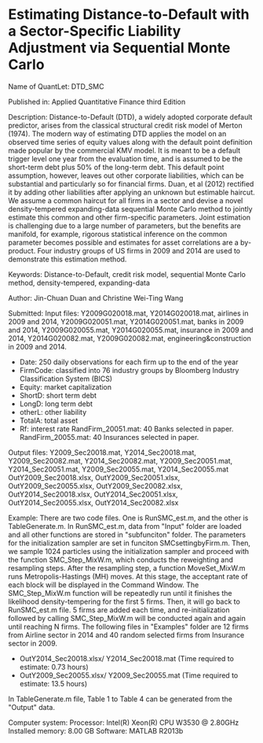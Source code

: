 # Estimating Distance-to-Default with a Sector-Specific Liability Adjustment via Sequential Monte Carlo

Name of QuantLet: DTD_SMC

Published in: Applied Quantitative Finance third Edition

Description: Distance-to-Default (DTD), a widely adopted corporate default predictor, arises from the classical structural credit risk model of Merton (1974). The modern way of estimating DTD applies the model on an observed time series of equity values along with the default point definition made popular by the commercial KMV model. It is meant to be a default trigger level one year from the evaluation time, and is assumed to be the short-term debt plus 50% of the long-term debt. This default point assumption, however, leaves out other corporate liabilities, which can be substantial and particularly so for financial firms. Duan, et al (2012) rectified it by adding other liabilities after applying an unknown but estimable haircut. We assume a common haircut for all firms in a sector and devise a novel density-tempered expanding-data sequential Monte Carlo method to jointly estimate this common and other firm-specific parameters. Joint estimation is challenging due to a large number of parameters, but the benefits are manifold, for example, rigorous statistical inference on the common parameter becomes possible and estimates for asset correlations are a by-product. Four industry groups of US firms in 2009 and 2014 are used to demonstrate this estimation method.

Keywords: Distance-to-Default, credit risk model, sequential Monte Carlo method, density-tempered, expanding-data

Author: Jin-Chuan Duan and Christine Wei-Ting Wang

Submitted:
Input files: Y2009G020018.mat, Y2014G020018.mat, airlines in 2009 and 2014, Y2009G020051.mat, Y2014G020051.mat, banks in 2009 and 2014, Y2009G020055.mat, Y2014G020055.mat, insurance in 2009 and 2014, Y2014G020082.mat, Y2009G020082.mat, engineering&construction in 2009 and 2014.
- Date: 250 daily observations for each firm up to the end of the year
-	FirmCode: classified into 76 industry groups by Bloomberg Industry Classification System (BICS)
-	Equity: market capitalization
-	ShortD: short term debt
-	LongD: long term debt
-	otherL: other liability
-	TotalA: total asset
-	Rf: interest rate
RandFirm_20051.mat: 40 Banks selected in paper. 
RandFirm_20055.mat: 40 Insurances selected in paper.

Output files:
Y2009_Sec20018.mat, Y2014_Sec20018.mat, Y2009_Sec20082.mat, Y2014_Sec20082.mat, 
Y2009_Sec20051.mat, Y2014_Sec20051.mat, Y2009_Sec20055.mat, Y2014_Sec20055.mat 
OutY2009_Sec20018.xlsx, OutY2009_Sec20051.xlsx, OutY2009_Sec20055.xlsx, OutY2009_Sec20082.xlsx, 
OutY2014_Sec20018.xlsx, OutY2014_Sec20051.xlsx, OutY2014_Sec20055.xlsx, OutY2014_Sec20082.xlsx

Example: There are two code files. One is RunSMC_est.m, and the other is TableGenerate.m. In RunSMC_est.m, data from "Input" folder are loaded and all other functions are stored in "subfunciton" folder. The parameters for the initialization sampler are set in funciton SMCsettingbyFirm.m. Then, we sample 1024 particles using the initialization sampler and proceed with the function SMC_Step_MixW.m, which conducts the reweighting and resampling steps. After the resampling step, a function MoveSet_MixW.m runs Metropolis-Hastings (MH) moves. At this stage, the acceptant rate of each block will be displayed in the Command Window. The SMC_Step_MixW.m function will be repeatedly run until it finishes the likelihood density-tempering for the first 5 firms. Then, it will go back to RunSMC_est.m file. 5 firms are added each time, and re-initialization followed by calling SMC_Step_MixW.m will be conducted again and again until reaching N firms. The following files in "Examples" folder are 12 firms from Airline sector in 2014 and 40 random selected firms from Insurance sector in 2009. 
- OutY2014_Sec20018.xlsx/ Y2014_Sec20018.mat (Time required to estimate: 0.73 hours) 
- OutY2009_Sec20055.xlsx/ Y2009_Sec20055.mat (Time required to estimate: 13.5 hours)

In TableGenerate.m file, Table 1 to Table 4 can be generated from the "Output" data.

Computer system: 
Processor: Intel(R) Xeon(R) CPU W3530 @ 2.80GHz 
Installed memory: 8.00 GB 
Software: MATLAB R2013b
